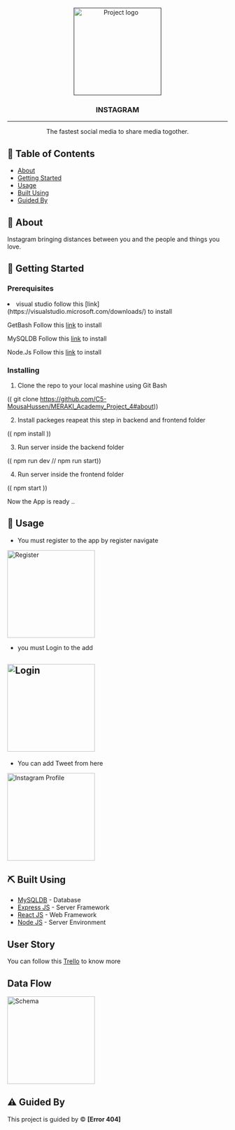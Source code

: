 <p align="center">
  <a href="" rel="noopener">
 <img width=200px height=200px src="https://architectureprize.com/wp-content/uploads/2021/11/Instagram-logo-free-download-PNG.png" alt="Project logo"></a>
</p>

<h3 align="center">INSTAGRAM</h3>

---

<p align="center">The fastest social media to share media togother.
    <br> 
</p>

## 📝 Table of Contents

- [About](#about)
- [Getting Started](#getting_started)
- [Usage](#usage)
- [Built Using](#built_using)
- [Guided By](#guided_by)

## 🧐 About <a name = "about"></a>

Instagram bringing distances between you and the people and things you love.

## 🏁 Getting Started <a name = "getting_started"></a>


### Prerequisites

<li> visual studio follow this [link](https://visualstudio.microsoft.com/downloads/) to install

GetBash Follow this [link](https://git-scm.com/download/win) to install

MySQLDB Follow this [link](https://www.mysql.com/downloads/) to install

Node.Js Follow this [link](https://nodejs.org/en/download/) to install

### Installing

1. Clone the repo to your local mashine using Git Bash

(( git clone https://github.com/C5-MousaHussen/MERAKI_Academy_Project_4#about))

2.  Install packeges reapeat this step in backend and frontend folder

(( npm install ))

3. Run server inside the backend folder

(( npm run dev // npm run start))

4. Run server inside the frontend folder

(( npm start ))

Now the App is ready ..

## 🎈 Usage <a name="usage"></a>

- You must register to the app by register navigate



<img width=200px height=200px src="https://ibb.co/QpX2H0W" alt="Register"></a>
</p>



- you must Login to the add


## <img width=200px height=200px src="https://ibb.co/g3vfFhy" alt="Login"></a>
</p>



- You can add Tweet from here


<img width=200px height=200px src="https://ibb.co/vYSqZp2" alt="Instagram Profile"></a>
</p>

## ⛏️ Built Using <a name = "built_using"></a>

- [MySQLDB](https://www.mysql.com/) - Database
- [Express JS](https://expressjs.com/) - Server Framework
- [React JS](https://https://reactjs.org/) - Web Framework
- [Node JS](https://nodejs.org/en/) - Server Environment


## User Story <a name = "User_Story"></a>

You can follow this [Trello](https://trello.com/b/myFnilZw/instagram) to know more

## Data Flow
<img width=200px height=200px src="https://trello.com/1/cards/629656a317828154457b62c8/attachments/629657a26a8d1b021e5b4b14/previews/629657a46a8d1b021e5b4b6e/download/database_relation.png" alt="Schema"></a>
</p>

## ⚠️ Guided By <a name = "guided_by"></a>

This project is guided by ©️ **[Error 404]**

